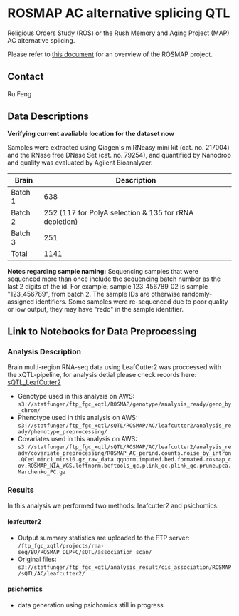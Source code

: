 # ROSMAP AC alternative splicing QTL

Religious Orders Study (ROS) or the Rush Memory and Aging Project (MAP) AC alternative splicing. 

Please refer to [this document](../study_info/ROSMAP.md) for an overview of the ROSMAP project.

## Contact

Ru Feng

## Data Descriptions

**Verifying current avaliable location for the dataset now**

Samples were extracted using Qiagen's miRNeasy mini kit (cat. no. 217004) and the RNase free DNase Set (cat. no. 79254), and quantified by Nanodrop and quality was evaluated by Agilent Bioanalyzer.

| Brain      | Description |
| -----------| ----------- |
| Batch 1    | 638         |
| Batch 2    | 252 (117 for PolyA selection & 135 for rRNA depletion)        |
| Batch 3    | 251         |
| Total      | 1141        |

**Notes regarding sample naming:** Sequencing samples that were sequenced more than once include the sequencing batch number as the last 2 digits of the id. For example, sample 123_456789_02 is sample "123_456789", from batch 2. The sample IDs are otherwise randomly-assigned identifiers. Some samples were re-sequenced due to poor quality or low output, they may have "redo" in the sample identifier.


## Link to Notebooks for Data Preprocessing

### Analysis Description

Brain multi-region RNA-seq data using LeafCutter2 was proccessed with the xQTL-pipeline, for analysis detial please check records here: [sQTL_LeafCutter2](https://github.com/gaow/leafcutter2-paper/tree/main/analysis/ROSMAP)

- Genotype used in this analysis on AWS: `s3://statfungen/ftp_fgc_xqtl/ROSMAP/genotype/analysis_ready/geno_by_chrom/`
- Phenotype used in this analysis on AWS: `s3://statfungen/ftp_fgc_xqtl/sQTL/ROSMAP/AC/leafcutter2/analysis_ready/phenotype_preprocessing/`
- Covariates used in this analysis on AWS: `s3://statfungen/ftp_fgc_xqtl/sQTL/ROSMAP/AC/leafcutter2/analysis_ready/covariate_preprocessing/ROSMAP_AC_perind.counts.noise_by_intron.QCed_minc1_mins10.gz_raw_data.qqnorm.imputed.bed.formated.rosmap_cov.ROSMAP_NIA_WGS.leftnorm.bcftools_qc.plink_qc.plink_qc.prune.pca.Marchenko_PC.gz`

### Results

In this analysis we performed two methods: leafcutter2 and psichomics.

#### leafcutter2

- Output summary statistics are uploaded to the FTP server: `/ftp_fgc_xqtl/projects/rna-seq/BU/ROSMAP_DLPFC/sQTL/association_scan/`
- Original files: `s3://statfungen/ftp_fgc_xqtl/analysis_result/cis_association/ROSMAP/sQTL/AC/leafcutter2/`

#### psichomics

- data generation using psichomics still in progress



